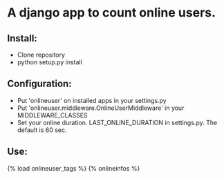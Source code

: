 # A django app to count online users.

## Install:
- Clone repository
- python setup.py install

## Configuration:
- Put 'onlineuser' on installed apps in your settings.py
- Put 'onlineuser.middleware.OnlineUserMiddleware' in your MIDDLEWARE_CLASSES
- Set your online duration. LAST_ONLINE_DURATION in settings.py. The default is 60 sec.

## Use:
{% load onlineuser_tags %}
{% onlineinfos %}
